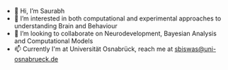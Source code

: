 - 👋 Hi, I’m Saurabh
- 👀 I’m interested in both computational and experimental approaches to understanding Brain and Behaviour
- 💞️ I’m looking to collaborate on Neurodevelopment, Bayesian Analysis and Computational Models
- 📫 Currently I'm at Universität Osnabrück, reach me at sbiswas@uni-osnabrueck.de

<!---
KW-plato/KW-plato is a ✨ special ✨ repository because its `README.md` (this file) appears on your GitHub profile.
You can click the Preview link to take a look at your changes.
--->
